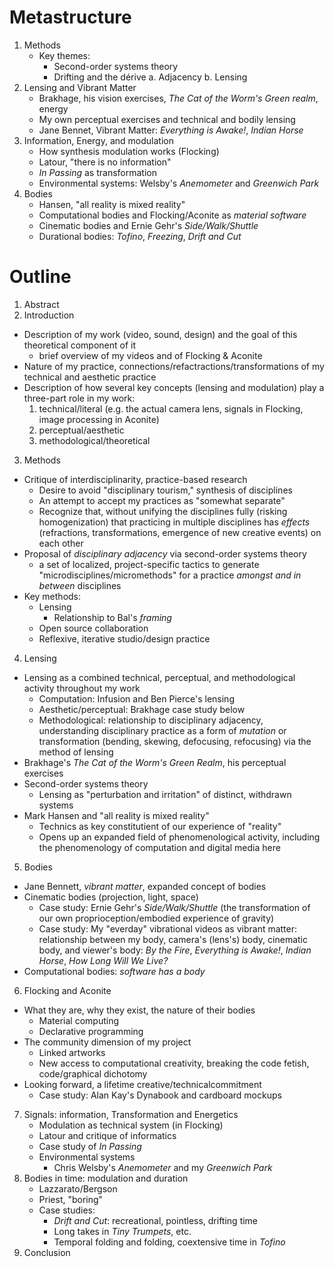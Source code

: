 # Metastructure

1. Methods
    * Key themes:
        * Second-order systems theory
        * Drifting and the dérive
    a. Adjacency
    b. Lensing
2. Lensing and Vibrant Matter
    * Brakhage, his vision exercises, _The Cat of the Worm's Green realm_, energy
    * My own perceptual exercises and technical and bodily lensing
    * Jane Bennet, Vibrant Matter: _Everything is Awake!_, _Indian Horse_
3. Information, Energy, and modulation
    * How synthesis modulation works (Flocking)
    * Latour, "there is no information"
    * _In Passing_ as transformation
    * Environmental systems: Welsby's _Anemometer_ and _Greenwich Park_
4. Bodies
    * Hansen, "all reality is mixed reality"
    * Computational bodies and Flocking/Aconite as _material software_
    * Cinematic bodies and Ernie Gehr's _Side/Walk/Shuttle_
    * Durational bodies: _Tofino_, _Freezing_, _Drift and Cut_


# Outline

1. Abstract
2. Introduction
  * Description of my work (video, sound, design) and the goal of this theoretical component of it
    * brief overview of my videos and of Flocking & Aconite
  * Nature of my practice, connections/refactractions/transformations of my technical and aesthetic practice
  * Description of how several key concepts (lensing and modulation) play a three-part role in my work:
    1. technical/literal (e.g. the actual camera lens, signals in Flocking, image processing in Aconite)
    2. perceptual/aesthetic
    3. methodological/theoretical
3. Methods
  * Critique of interdisciplinarity, practice-based research
    * Desire to avoid "disciplinary tourism," synthesis of disciplines
    * An attempt to accept my practices as "somewhat separate"
    * Recognize that, without unifying the disciplines fully (risking homogenization) that practicing in multiple disciplines has _effects_ (refractions, transformations, emergence of new creative events) on each other
  * Proposal of _disciplinary adjacency_ via second-order systems theory
      * a set of localized, project-specific tactics to generate "microdisciplines/micromethods" for a practice _amongst and in between_ disciplines
  * Key methods:
    * Lensing
      * Relationship to Bal's _framing_
    * Open source collaboration
    * Reflexive, iterative studio/design practice
4. Lensing
  * Lensing as a combined technical, perceptual, and methodological activity throughout my work
    * Computation: Infusion and Ben Pierce's lensing
    * Aesthetic/perceptual: Brakhage case study below
    * Methodological: relationship to disciplinary adjacency, understanding disciplinary practice as a form of _mutation_ or transformation (bending, skewing, defocusing, refocusing) via the method of lensing
  * Brakhage's _The Cat of the Worm's Green Realm_, his perceptual exercises
  * Second-order systems theory
    * Lensing as "perturbation and irritation" of distinct, withdrawn systems
  * Mark Hansen and "all reality is mixed reality"
    * Technics as key constitutient of our experience of "reality"
    * Opens up an expanded field of phenomenological activity, including the phenomenology of computation and digital media here
5. Bodies
  * Jane Bennett, _vibrant matter_, expanded concept of bodies
  * Cinematic bodies (projection, light, space)
    * Case study: Ernie Gehr's _Side/Walk/Shuttle_ (the transformation of our own proprioception/embodied experience of gravity)
    * Case study: My "everday" vibrational videos as vibrant matter: relationship between my body, camera's (lens's) body, cinematic body, and viewer's body: _By the Fire_, _Everything is Awake!_, _Indian Horse_, _How Long Will We Live?_
  * Computational bodies: _software has a body_
6. Flocking and Aconite
  * What they are, why they exist, the nature of their bodies
    * Material computing
    * Declarative programming
  * The community dimension of my project
    * Linked artworks
    * New access to computational creativity, breaking the code fetish, code/graphical dichotomy
  * Looking forward, a lifetime creative/technicalcommitment
    * Case study: Alan Kay's Dynabook and cardboard mockups
7. Signals: information, Transformation and Energetics
    * Modulation as technical system (in Flocking)
    * Latour and critique of informatics
    * Case study of _In Passing_
    * Environmental systems
        * Chris Welsby's _Anemometer_ and my _Greenwich Park_
8. Bodies in time: modulation and duration
    * Lazzarato/Bergson
    * Priest, "boring"
    * Case studies:
      * _Drift and Cut_: recreational, pointless, drifting time
      * Long takes in _Tiny Trumpets_, etc.
      * Temporal folding and folding, coextensive time in _Tofino_
9. Conclusion
